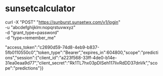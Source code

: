 # sunsetcalculator

curl -X "POST" "https://sunburst.sunsetwx.com/v1/login" \
  -u "abcdefghijklm:nopqrstuvwxyz" \
  -d "grant_type=password" \
  -d "type=remember_me"

"access_token":"c2690d59-74d8-4eb9-b837-5fb0110550c0","token_type":"Bearer","expires_in":604800,"scope":"predictions","session":{"client_id":"a223f568-33ff-4de0-b14e-31ea0eaa9d77","client_secret":"Rk1TL7hx03pDISeh117livRdDD37dnVk","scope":"predictions"}}